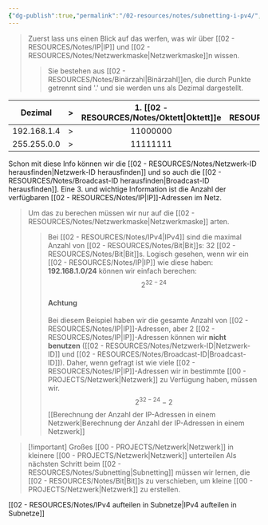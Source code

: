 ```yaml
---
{"dg-publish":true,"permalink":"/02-resources/notes/subnetting-i-pv4/","tags":["netzwerk/ip/ipv4"],"noteIcon":""}
---
```


>Zuerst lass uns einen Blick auf das werfen, was wir über [[02 - RESOURCES/Notes/IP\|IP]] und [[02 - RESOURCES/Notes/Netzwerkmaske\|Netzwerkmaske]]n wissen. 
>>Sie bestehen aus [[02 - RESOURCES/Notes/Binärzahl\|Binärzahl]]en, die durch Punkte getrennt sind '.' und sie werden uns als Dezimal dargestellt.

|   Dezimal   | >   | 1. [[02 - RESOURCES/Notes/Oktett\|Oktett]]e | 2. [[02 - RESOURCES/Notes/Oktett\|Oktett]]e | 3. [[02 - RESOURCES/Notes/Oktett\|Oktett]]e | 4. [[02 - RESOURCES/Notes/Oktett\|Oktett]]e |
| :---------: | --- | :------------: | :------------: | :------------: | -------------- |
| 192.168.1.4 | >   |    11000000    |    10101000    |    00000001    | 00000100       |
| 255.255.0.0 | >   |    11111111    |    11111111    |    00000000    | 00000000       |

Schon mit diese Info können wir die [[02 - RESOURCES/Notes/Netzwerk-ID herausfinden\|Netzwerk-ID herausfinden]] und so auch die [[02 - RESOURCES/Notes/Broadcast-ID herausfinden\|Broadcast-ID herausfinden]].
Eine 3. und wichtige Information ist die Anzahl der verfügbaren [[02 - RESOURCES/Notes/IP\|IP]]-Adressen im Netz.

>Um das zu berechen müssen wir nur auf die [[02 - RESOURCES/Notes/Netzwerkmaske\|Netzwerkmaske]] arten.
>>Bei [[02 - RESOURCES/Notes/IPv4\|IPv4]] sind die maximal Anzahl von [[02 - RESOURCES/Notes/Bit\|Bit]]s:  32 [[02 - RESOURCES/Notes/Bit\|Bit]]s.
>>Logisch gesehen, wenn  wir ein [[02 - RESOURCES/Notes/IP\|IP]] wie diese haben: **192.168.1.0/24** können wir einfach berechen:
>>$$2^{32-24}$$
>>#### Achtung
>>Bei diesem Beispiel  haben wir die gesamte Anzahl von [[02 - RESOURCES/Notes/IP\|IP]]-Adressen, aber 2 [[02 - RESOURCES/Notes/IP\|IP]]-Adressen können wir **nicht benutzen** ([[02 - RESOURCES/Notes/Netzwerk-ID\|Netzwerk-ID]] und [[02 - RESOURCES/Notes/Broadcast-ID\|Broadcast-ID]]). 
>>Daher, wenn gefragt ist wie viele [[02 - RESOURCES/Notes/IP\|IP]]-Adressen wir in bestimmte [[00 - PROJECTS/Netzwerk\|Netzwerk]] zu Verfügung haben, müssen wir.
>>$$2^{32-24}-2$$
[[Berechnung der Anzahl der IP-Adressen in einem Netzwerk\|Berechnung der Anzahl der IP-Adressen in einem Netzwerk]]


>[!important] Großes [[00 - PROJECTS/Netzwerk\|Netzwerk]] in kleinere [[00 - PROJECTS/Netzwerk\|Netzwerk]] unterteilen 
Als nächsten Schritt beim [[02 - RESOURCES/Notes/Subnetting\|Subnetting]] müssen wir lernen, die [[02 - RESOURCES/Notes/Bit\|Bit]]s zu verschieben, um kleine [[00 - PROJECTS/Netzwerk\|Netzwerk]] zu erstellen.

[[02 - RESOURCES/Notes/IPv4 aufteilen in Subnetze\|IPv4 aufteilen in Subnetze]]